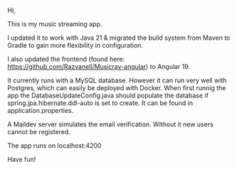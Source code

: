 Hi,

This is my music streaming app.

I updated it to work with Java 21 & migrated the build system from Maven to Gradle to gain more flexibility in
configuration.

I also updated the frontend (found here: https://github.com/Razvanell/Musicray-angular) to Angular 19.

It currently runs with a MySQL database. However it can run very well with Postgres, which can easily be deployed with
Docker.
When first runnig the app the DatabaseUpdateConfig.java should populate the database if spring.jpa.hibernate.ddl-auto is
set to create. It can be found in application.properties.

A Maildev server simulates the email verification. Without it new users cannot be registered.

The app runs on localhost:4200

Have fun!



